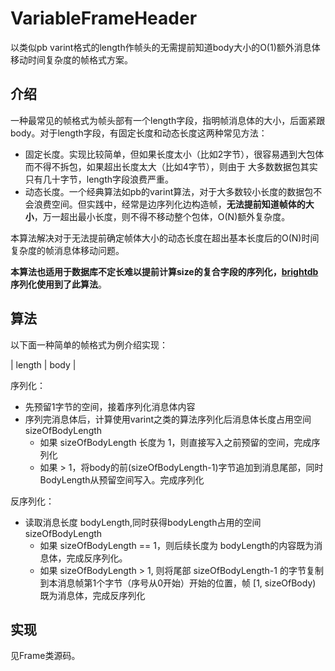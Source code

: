 # VariableFrameHeader

以类似pb varint格式的length作帧头的无需提前知道body大小的O(1)额外消息体移动时间复杂度的帧格式方案。

## 介绍
一种最常见的帧格式为帧头部有一个length字段，指明帧消息体的大小，后面紧跟body。对于length字段，有固定长度和动态长度这两种常见方法：
- 固定长度。实现比较简单，但如果长度太小（比如2字节），很容易遇到大包体而不得不拆包，如果超出长度太大（比如4字节），则由于
大多数数据包其实只有几十字节，length字段浪费严重。
- 动态长度。一个经典算法如pb的varint算法，对于大多数较小长度的数据包不会浪费空间。但实践中，经常是边序列化边构造帧，**无法提前知道帧体的大小**，万一超出最小长度，则不得不移动整个包体，O(N)额外复杂度。

本算法解决对于无法提前确定帧体大小的动态长度在超出基本长度后的O(N)时间复杂度的帧消息体移动问题。

**本算法也适用于数据库不定长难以提前计算size的复合字段的序列化，[brightdb](https://github.com/focus-creative-games/BrightDB)序列化使用到了此算法**。

## 算法

以下面一种简单的帧格式为例介绍实现：

| length | body |

序列化：
- 先预留1字节的空间，接着序列化消息体内容
- 序列完消息体后，计算使用varint之类的算法序列化后消息体长度占用空间 sizeOfBodyLength
    - 如果 sizeOfBodyLength 长度为 1，则直接写入之前预留的空间，完成序列化
    - 如果 > 1，将body的前(sizeOfBodyLength-1)字节追加到消息尾部，同时BodyLength从预留空间写入。完成序列化

反序列化：
- 读取消息长度 bodyLength,同时获得bodyLength占用的空间sizeOfBodyLength
    - 如果 sizeOfBodyLength == 1，则后续长度为 bodyLength的内容既为消息体，完成反序列化。
    - 如果 sizeOfBodyLength > 1, 则将尾部 sizeOfBodyLength-1 的字节复制到本消息帧第1个字节（序号从0开始）开始的位置，帧 [1, sizeOfBody) 既为消息体，完成反序列化



## 实现
  见Frame类源码。
